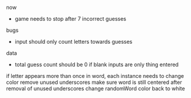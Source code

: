 now
- game needs to stop after 7 incorrect guesses

bugs 
- input should only count letters towards guesses 

data
- total guess count should be 0 if blank inputs are only thing entered 


if letter appears more than once in word, each instance needs to change color 
remove unused underscores
make sure word is still centered after removal of unused underscores
change randomWord color back to white 